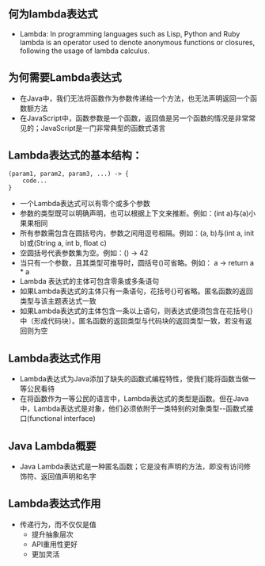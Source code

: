 ## 何为lambda表达式
* Lambda: In programming languages such as Lisp, Python and Ruby lambda is an operator used to denote anonymous functions or closures, following the usage of lambda calculus.
## 为何需要Lambda表达式
* 在Java中，我们无法将函数作为参数传递给一个方法，也无法声明返回一个函数额方法
* 在JavaScript中，函数参数是一个函数，返回值是另一个函数的情况是非常常见的；JavaScript是一门非常典型的函数式语言
## Lambda表达式的基本结构：
```
(param1, param2, param3, ...) -> {
    code...
}
```
* 一个Lambda表达式可以有零个或多个参数
* 参数的类型既可以明确声明，也可以根据上下文来推断。例如：(int a)与(a)小果果相同
* 所有参数需包含在圆括号内，参数之间用逗号相隔。例如：(a, b)与(int a, init b)或(String a, int b, float c)
* 空圆括号代表参数集为空。例如：() -> 42
* 当只有一个参数，且其类型可推导时，圆括号()可省略。例如： a -> return a * a
* Lambda 表达式的主体可包含零条或多条语句
* 如果Lambda表达式的主体只有一条语句，花括号{}可省略。匿名函数的返回类型与该主题表达式一致
* 如果Lambda表达式的主体包含一条以上语句，则表达式便须包含在花括号{}中（形成代码块）。匿名函数的返回类型与代码块的返回类型一致，若没有返回则为空
## Lambda表达式作用
* Lambda表达式为Java添加了缺失的函数式编程特性，使我们能将函数当做一等公民看待
* 在将函数作为一等公民的语言中，Lambda表达式的类型是函数。但在Java中，Lambda表达式是对象，他们必须依附于一类特别的对象类型--函数式接口(functional interface)
## Java Lambda概要
* Java Lambda表达式是一种匿名函数；它是没有声明的方法，即没有访问修饰符、返回值声明和名字
## Lambda表达式作用
* 传递行为，而不仅仅是值
    * 提升抽象层次
    * API重用性更好
    * 更加灵活
